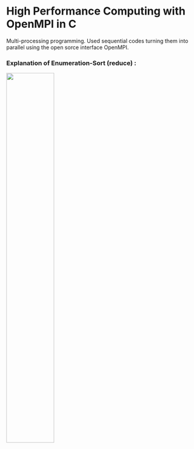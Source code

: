 # High Performance Computing with OpenMPI in C
Multi-processing programming. Used sequential codes turning them into parallel using the open sorce interface OpenMPI.

### Explanation of Enumeration-Sort (reduce) :

<img src="https://raw.githubusercontent.com/panayiotiska/High-Performance-Computing-with-Open-MPI-in-C/master/enum_reduce.png" width="50%">
